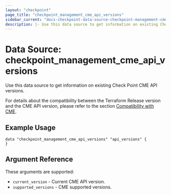```yaml
---
layout: "checkpoint"
page_title: "checkpoint_management_cme_api_versions"
sidebar_current: "docs-checkpoint-data-source-checkpoint-management-cme-api-versions"
description: |- Use this data source to get information on existing Check Point CME API versions.
---
```


# Data Source: checkpoint_management_cme_api_versions

Use this data source to get information on existing Check Point CME API versions.

For details about the compatibility between the Terraform Release version and the CME API version, please refer to the section [Compatibility with CME](../index.html.markdown#compatibility-with-cme).


## Example Usage

```hcl
data "checkpoint_management_cme_api_versions" "api_versions" {
}
```

## Argument Reference

These arguments are supported:

* `current_version` - Current CME API version.
* `supported_versions` - CME supported versions.

